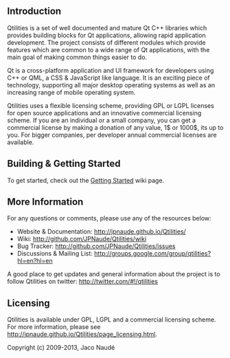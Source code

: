 Introduction
------------

Qtilities is a set of well documented and mature Qt C++ libraries which provides building blocks for Qt applications, allowing rapid application development. The project consists of different modules which provide features which are common to a wide range of Qt applications, with the main goal of making common things easier to do. 

Qt is a cross-platform application and UI framework for developers using C++ or QML, a CSS & JavaScript like language. It is an exciting piece of technology, supporting all major desktop operating systems as well as an increasing range of mobile operating system. 

Qtilities uses a flexible licensing scheme, providing GPL or LGPL licenses for open source applications and an innovative commercial licensing scheme. If you are an individual or a small company, you can get a commercial license by making a donation of any value, 1$ or 1000$, its up to you. For bigger companies, per developer annual commercial licenses are available. 

Building & Getting Started
--------------------------

To get started, check out the [Getting Started](http://github.com/JPNaude/Qtilities/wiki/Getting-Started) wiki page.

More Information
----------------

For any questions or comments, please use any of the resources below:

* Website & Documentation: http://jpnaude.github.io/Qtilities/
* Wiki: http://github.com/JPNaude/Qtilities/wiki
* Bug Tracker: http://github.com/JPNaude/Qtilities/issues
* Discussions & Mailing List: http://groups.google.com/group/qtilities?hl=en?hl=en

A good place to get updates and general information about the project is to follow Qtilities on twitter: http://twitter.com/#!/qtilities

Licensing
---------
Qtilities is available under GPL, LGPL and a commercial licensing scheme. For more information, please see http://jpnaude.github.io/Qtilities/page_licensing.html.

Copyright (c) 2009-2013, Jaco Naudé

